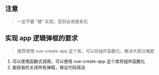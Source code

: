 ## 注意
> 一定不要 “硬” 实现，否则会进很多坑

## 实现 app 逻辑弹框的要求
> 推荐使用 vue-create-app 这个库，可以将组件函数化，解决大部分难题

1. 可以使用函数式调用，可以使用 vue-create-app 这个库将组件函数化
2. 能轻易的关闭所有弹框，保证代码简洁

